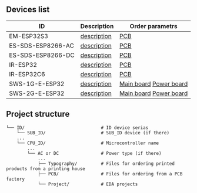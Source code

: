## Devices list

| ID | Description | Order parametrs |
| ------------- | ------------- | ------------- |
| EM-ESP32S3  | [description](/EM/ESP32S3/README.md)  |[PCB](/EM/ESP32S3/PCB/README.md)  |
| ES-SDS-ESP8266-AC  | [description](/ES/SDS/ESP8266/AC/README.md) | [PCB](/ES/SDS/ESP8266/AC/PCB/README.md) |
| ES-SDS-ESP8266-DC  | [description](/ES/SDS/ESP8266/DC/README.md) | [PCB](/ES/SDS/ESP8266/DC/PCB/README.md) |
| IR-ESP32  | [description](/IR/ESP32/README.md) | [PCB](/IR/ESP32/PCB/README.md) |
| IR-ESP32C6 | [description](/IR/ESP32C6/README.md) | [PCB](/IR/ESP32C6/PCB/README.md) |
| SWS-1G-E-ESP32 | [description](/SWS/1G-E/ESP32/README.md) | [Main board](/SWS/1G-E/ESP32/PCB/Main_board/README.md) [Power board](/SWS/2G-E/ESP32/PCB/Power_board/README.md) |
| SWS-2G-E-ESP32 | [description](/SWS/2G-E/ESP32/README.md) | [Main board](/SWS/2G-E/ESP32/PCB/Main_board/README.md) [Power board](/SWS/2G-E/ESP32/PCB/Power_board/README.md) |

## Project structure

```
└── ID/                             # ID device serias
    └── SUB_ID/                     # SUB_ID device (if there) 
    ...
    └── CPU_ID/                     # Microcontroller name
        ...
        └── AC or DC                # Power type (if there)
            ...
            ├── Typography/         # Files for ordering printed products from a printing house
            ├── PCB/                # Files for ordering from a PCB factory
            └── Project/            # EDA projects
```
